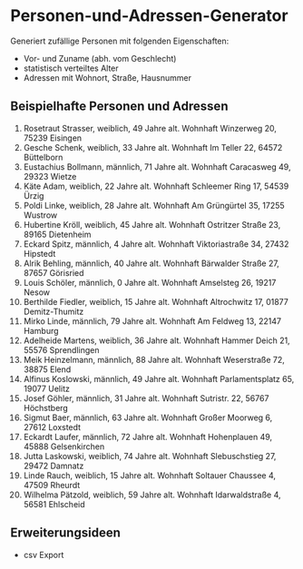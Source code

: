 # Personen-und-Adressen-Generator

Generiert zufällige Personen mit folgenden Eigenschaften:
* Vor- und Zuname (abh. vom Geschlecht)
* statistisch verteiltes Alter
* Adressen mit Wohnort, Straße, Hausnummer 


## Beispielhafte Personen und Adressen

1. Rosetraut Strasser, weiblich, 49 Jahre alt. Wohnhaft Winzerweg 20, 75239 Eisingen
2. Gesche Schenk, weiblich, 33 Jahre alt. Wohnhaft Im Teller 22, 64572 Büttelborn
3. Eustachius Bollmann, männlich, 71 Jahre alt. Wohnhaft Caracasweg 49, 29323 Wietze
4. Käte Adam, weiblich, 22 Jahre alt. Wohnhaft Schleemer Ring 17, 54539 Ürzig
5. Poldi Linke, weiblich, 28 Jahre alt. Wohnhaft Am Grüngürtel 35, 17255 Wustrow
6. Hubertine Kröll, weiblich, 45 Jahre alt. Wohnhaft Ostritzer Straße 23, 89165 Dietenheim
7. Eckard Spitz, männlich, 4 Jahre alt. Wohnhaft Viktoriastraße 34, 27432 Hipstedt
8. Alrik Behling, männlich, 40 Jahre alt. Wohnhaft Bärwalder Straße 27, 87657 Görisried
9. Louis Schöler, männlich, 0 Jahre alt. Wohnhaft Amselsteg 26, 19217 Nesow
10. Berthilde Fiedler, weiblich, 15 Jahre alt. Wohnhaft Altrochwitz 17, 01877 Demitz-Thumitz
11. Mirko Linde, männlich, 79 Jahre alt. Wohnhaft Am Feldweg 13, 22147 Hamburg
12. Adelheide Martens, weiblich, 36 Jahre alt. Wohnhaft Hammer Deich 21, 55576 Sprendlingen
13. Meik Heinzelmann, männlich, 88 Jahre alt. Wohnhaft Weserstraße 72, 38875 Elend
14. Alfinus Koslowski, männlich, 49 Jahre alt. Wohnhaft Parlamentsplatz 65, 19077 Uelitz
15. Josef Göhler, männlich, 31 Jahre alt. Wohnhaft Sutristr. 22, 56767 Höchstberg
16. Sigmut Baer, männlich, 63 Jahre alt. Wohnhaft Großer Moorweg 6, 27612 Loxstedt
17. Eckardt Laufer, männlich, 72 Jahre alt. Wohnhaft Hohenplauen 49, 45888 Gelsenkirchen
18. Jutta Laskowski, weiblich, 74 Jahre alt. Wohnhaft Slebuschstieg 27, 29472 Damnatz
19. Linde Rauch, weiblich, 15 Jahre alt. Wohnhaft Soltauer Chaussee 4, 47509 Rheurdt
20. Wilhelma Pätzold, weiblich, 59 Jahre alt. Wohnhaft Idarwaldstraße 4, 56581 Ehlscheid

## Erweiterungsideen
* csv Export